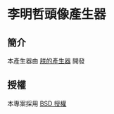 # 李明哲頭像產生器


## 簡介

本產生器由 [朕的產生器](https://www.facebook.com/kxgen) 開發


## 授權

本專案採用 [BSD 授權](https://github.com/goooooooogle/profile-picture-generator/blob/master/LICENSE)
